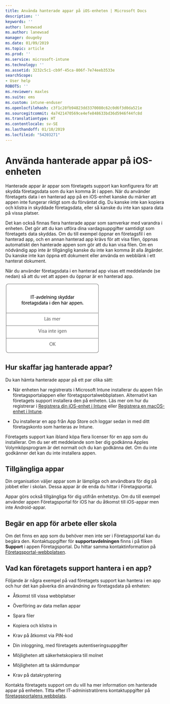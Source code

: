 ```yaml
---
title: Använda hanterade appar på iOS-enheten | Microsoft Docs
description: ''
keywords: ''
author: lenewsad
ms.author: lanewsad
manager: dougeby
ms.date: 01/09/2019
ms.topic: article
ms.prod: ''
ms.service: microsoft-intune
ms.technology: ''
ms.assetid: 3232c5c1-cb9f-45ca-806f-7e74eeb3533e
searchScope:
- User help
ROBOTS: ''
ms.reviewer: maxles
ms.suite: ems
ms.custom: intune-enduser
ms.openlocfilehash: c3f1c28fb94823dd3370080c62c0d6f3d0da521e
ms.sourcegitcommit: 4a7421470569ce4efe848633bd36d5946f44fc8d
ms.translationtype: HT
ms.contentlocale: sv-SE
ms.lasthandoff: 01/10/2019
ms.locfileid: "54203271"
---
```

# <a name="use-managed-apps-on-your-ios-device"></a>Använda hanterade appar på iOS-enheten

Hanterade appar är appar som företagets support kan konfigurera för att skydda företagsdata som du kan komma åt i appen. När du använder företagets data i en hanterad app på en iOS-enhet kanske du märker att appen inte fungerar riktigt som du förväntat dig. Du kanske inte kan kopiera och klistra in skyddade företagsdata, eller så kanske du inte kan spara data på vissa platser.

Det kan också finnas flera hanterade appar som samverkar med varandra i enheten. Det gör att du kan utföra dina vardagsuppgifter samtidigt som företagets data skyddas. Om du till exempel öppnar en företagsfil i en hanterad app, och en annan hanterad app krävs för att visa filen, öppnas automatiskt den hanterade appen som gör att du kan visa filen. Om en nödvändig app inte är tillgänglig kanske du inte kan komma åt alla åtgärder. Du kanske inte kan öppna ett dokument eller använda en webblänk i ett hanterat dokument.

När du använder företagsdata i en hanterad app visas ett meddelande (se nedan) så att du vet att appen du öppnar är en hanterad app.

![managed-apps-message-ios](./media/managed-apps-message.png)

## <a name="how-do-i-get-managed-apps"></a>Hur skaffar jag hanterade appar?  
Du kan hämta hanterade appar på ett par olika sätt:

-   När enheten har registrerats i Microsoft Intune installerar du appen från företagsportalappen eller företagsportalwebbplatsen. Alternativt kan företagets support installera den på enheten. Läs mer om hur du registrerar i [Registrera din iOS-enhet i Intune](enroll-your-device-in-intune-ios.md) eller [Registrera en macOS-enhet i Intune](enroll-your-device-in-intune-macos.md).

-   Du installerar en app från App Store och loggar sedan in med ditt företagskonto som hanteras av Intune.

Företagets support kan ibland köpa flera licenser för en app som du installerar. Om du ser ett meddelande som ber dig godkänna Apples Volymköpsprogram är det normalt och du kan godkänna det. Om du inte godkänner det kan du inte installera appen.

## <a name="available-apps"></a>Tillgängliga appar   
 Din organisation väljer appar som är lämpliga och användbara för dig på jobbet eller i skolan. Dessa appar är de enda du hittar i Företagsportal.   

 Appar görs också tillgängliga för dig utifrån enhetstyp. Om du till exempel använder appen Företagsportal för iOS har du åtkomst till iOS-appar men inte Android-appar.   

## <a name="request-an-app-for-work-or-school"></a>Begär en app för arbete eller skola   
 Om det finns en app som du behöver men inte ser i Företagsportal kan du begära den. Kontaktuppgifter för **supportavdelningen** finns i på fliken **Support** i appen Företagsportal. Du hittar samma kontaktinformation på [Företagsportal-webbplatsen](https://go.microsoft.com/fwlink/?linkid=2010980).   
 

## <a name="what-can-my-company-support-manage-in-an-app"></a>Vad kan företagets support hantera i en app?  
Följande är några exempel på vad företagets support kan hantera i en app och hur det kan påverka din användning av företagsdata på enheten:

-   Åtkomst till vissa webbplatser

-   Överföring av data mellan appar

-   Spara filer

-   Kopiera och klistra in

-   Krav på åtkomst via PIN-kod

-   Din inloggning, med företagets autentiseringsuppgifter

-   Möjligheten att säkerhetskopiera till molnet

-   Möjligheten att ta skärmdumpar

-   Krav på datakryptering

Kontakta företagets support om du vill ha mer information om hanterade appar på enheten. Titta efter IT-administratörens kontaktuppgifter på [företagsportalens webbplats](https://go.microsoft.com/fwlink/?linkid=2010980).
